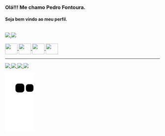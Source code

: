 ### Olá!!! Me chamo Pedro Fontoura.
#### Seja bem vindo ao meu perfil.

<br>

<div>
<a href="#">
  <img height="180em" src="https://github-readme-stats.vercel.app/api?username=pedrohsfontoura&show_icons=true&theme=ayu-mirage&include_all_commits=true&count_private=true"/>
  <img height="180em" src="https://github-readme-stats.vercel.app/api/top-langs/?username=pedrohsfontoura&layout=compact&langs_count=7&theme=ayu-mirage"/>
</div>
  
<div><br>
  <img align="center" height="35" width="40" src="https://cdn.jsdelivr.net/gh/devicons/devicon/icons/html5/html5-original.svg">
  <img align="center" height="35" width="40" src="https://cdn.jsdelivr.net/gh/devicons/devicon/icons/css3/css3-original.svg">
  <img align="center" height="35" width="40" src="https://cdn.jsdelivr.net/gh/devicons/devicon/icons/javascript/javascript-original.svg">
  <img align="center" height="35" width="40" src="https://cdn.jsdelivr.net/gh/devicons/devicon/icons/sass/sass-original.svg">
</div>

  ---
  
<div>
  <a href="#">
    <img src="https://img.shields.io/badge/Discord-7289DA?style=for-the-badge&logo=discord&logoColor=white">
  </a>
  <a href="https://instagram.com/pedruwu_">
    <img src="https://img.shields.io/badge/Instagram-E4405F?style=for-the-badge&logo=instagram&logoColor=white">
  </a>  
  <a href="https://codepen.io/pedrohsfontoura">
    <img src="https://img.shields.io/badge/codepen-23407953?style=for-the-badge&logo=codepen&logoColor=white">
  </a>  
  <a href="https://twitter.com/pedruwu_">
    <img src="https://img.shields.io/badge/Twitter-1DA1F2?style=for-the-badge&logo=twitter&logoColor=white">
  </a>
  
  ![Snake animation](https://github.com/pedrohsfontoura/pedrohsfontoura/blob/output/github-contribution-grid-snake.svg)
</div>
